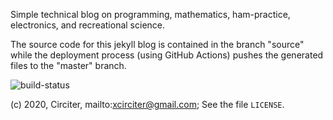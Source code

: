 Simple technical blog on programming, mathematics, ham-practice, electronics, and
recreational science.

The source code for this jekyll blog is contained in the branch "source" while
the deployment process (using GitHub Actions) pushes the generated files to
the "master" branch.

![build-status](https://github.com/Circiter/circiter.github.io/workflows/GitHub%20Pages%20deploy/badge.svg)

(c) 2020, Circiter, mailto:xcirciter@gmail.com; See the file `LICENSE`.
